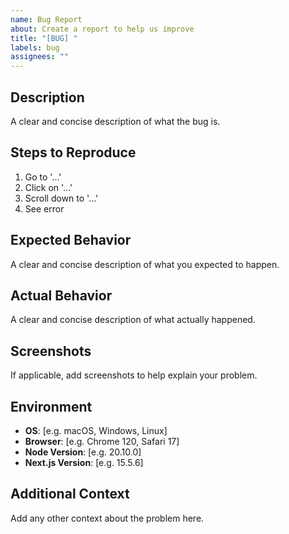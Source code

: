 ```yaml
---
name: Bug Report
about: Create a report to help us improve
title: "[BUG] "
labels: bug
assignees: ""
---
```


## Description

A clear and concise description of what the bug is.

## Steps to Reproduce

1. Go to '...'
2. Click on '...'
3. Scroll down to '...'
4. See error

## Expected Behavior

A clear and concise description of what you expected to happen.

## Actual Behavior

A clear and concise description of what actually happened.

## Screenshots

If applicable, add screenshots to help explain your problem.

## Environment

- **OS**: [e.g. macOS, Windows, Linux]
- **Browser**: [e.g. Chrome 120, Safari 17]
- **Node Version**: [e.g. 20.10.0]
- **Next.js Version**: [e.g. 15.5.6]

## Additional Context

Add any other context about the problem here.
